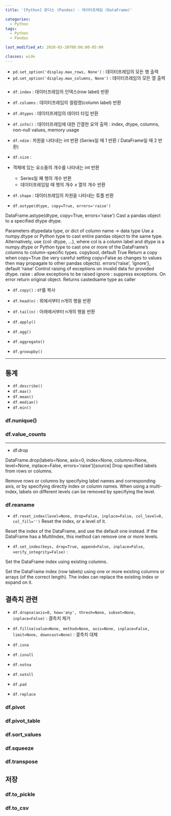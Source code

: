 ```yaml
---
title: '[Python] 판다스 (Pandas) - 데이터프레임 (DataFrame)'

categories:
  - Python
tags:
  - Python
  - Pandas

last_modified_at: 2020-03-20T08:06:00-05:00

classes: wide
---
```


- `pd.set_option('display.max_rows, None')` : 데이터프레임의 모든 행 출력
- `pd.set_option('display.max_columns, None')` : 데이터프레임의 모든 열 출력

### 

- `df.index` : 데이터프레임의 인덱스(row label) 반환
- `df.columns` : 데이터프레임의 컬럼명(column label) 반환

- `df.dtypes` : 데이터프레임의 데이터 타입 반환
- `df.info()` : 데이터프레임에 대한 간결한 요약 출력 : index, dtype, columns, non-null values, memory usage
- `df.ndim` : 차원을 나타내는 int 반환 (Series일 때 1 반환 / DataFrame일 때 2 반환)
- `df.size` : 

- 객체에 있는 요소들의 개수를 나타내는 int 반환
  - Series일 째 행의 개수 반환
  - 데이터프레임일 때 행의 개수 x 열의 개수 반환 


- `df.shape` : 데이터프레임의 차원을 나타내는 튜플 반환

- `df.astype(dtype, copy=True, errors='raise')`

DataFrame.astype(dtype, copy=True, errors='raise')
Cast a pandas object to a specified dtype dtype.

Parameters
dtypedata type, or dict of column name -> data type
Use a numpy.dtype or Python type to cast entire pandas object to the same type. Alternatively, use {col: dtype, …}, where col is a column label and dtype is a numpy.dtype or Python type to cast one or more of the DataFrame’s columns to column-specific types.
copybool, default True
Return a copy when copy=True (be very careful setting copy=False as changes to values then may propagate to other pandas objects).
errors{‘raise’, ‘ignore’}, default ‘raise’
Control raising of exceptions on invalid data for provided dtype.
raise : allow exceptions to be raised
ignore : suppress exceptions. On error return original object.
Returns
castedsame type as caller

- `df.copy()` : `df`를 복사

- `df.head(n)` : 위에서부터 n개의 행을 반환
- `df.tail(n)` : 아래에서부터 n개의 행을 반환




- `df.apply()`
- `df.agg()`
- `df.aggregate()`
- `df.grooupby()`


---

## 통계

- `df.describe()`
- `df.max()`
- `df.mean()`
- `df.median()`
- `df.min()`


### df.nunique()

### 

### df.value_counts



---
- df.drop

DataFrame.drop(labels=None, axis=0, index=None, columns=None, level=None, inplace=False, errors='raise')[source]
Drop specified labels from rows or columns.

Remove rows or columns by specifying label names and corresponding axis, or by specifying directly index or column names. When using a multi-index, labels on different levels can be removed by specifying the level.


### df.reaname

- `df.reset_index(level=None, drop=False, inplace=False, col_level=0, col_fill='')`
Reset the index, or a level of it.

Reset the index of the DataFrame, and use the default one instead. If the DataFrame has a MultiIndex, this method can remove one or more levels.


- `df.set_index(keys, drop=True, append=False, inplace=False, verify_integrity=False)` : 

Set the DataFrame index using existing columns.

Set the DataFrame index (row labels) using one or more existing columns or arrays (of the correct length). The index can replace the existing index or expand on it.
## 결측치 관련

- `df.dropna(axis=0, how='any', thresh=None, subset=None, inplace=False)` : 결측치 제거
- `df.fillna(value=None, method=None, axis=None, inplace=False, limit=None, downcast=None)` : 결측치 대체

- `df.isna`
- `df.isnull`
- `df.notna`
- `df.notnll`
- `df.pad`
- `df.replace`


### df.pivot

### df.pivot_table

### df.sort_values

### df.squeeze

### df.transpose




## 저장


### df.to_pickle

### df.to_csv